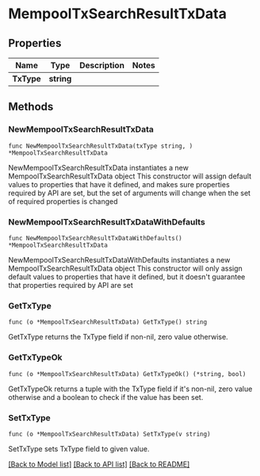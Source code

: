 # MempoolTxSearchResultTxData

## Properties

Name | Type | Description | Notes
------------ | ------------- | ------------- | -------------
**TxType** | **string** |  | 

## Methods

### NewMempoolTxSearchResultTxData

`func NewMempoolTxSearchResultTxData(txType string, ) *MempoolTxSearchResultTxData`

NewMempoolTxSearchResultTxData instantiates a new MempoolTxSearchResultTxData object
This constructor will assign default values to properties that have it defined,
and makes sure properties required by API are set, but the set of arguments
will change when the set of required properties is changed

### NewMempoolTxSearchResultTxDataWithDefaults

`func NewMempoolTxSearchResultTxDataWithDefaults() *MempoolTxSearchResultTxData`

NewMempoolTxSearchResultTxDataWithDefaults instantiates a new MempoolTxSearchResultTxData object
This constructor will only assign default values to properties that have it defined,
but it doesn't guarantee that properties required by API are set

### GetTxType

`func (o *MempoolTxSearchResultTxData) GetTxType() string`

GetTxType returns the TxType field if non-nil, zero value otherwise.

### GetTxTypeOk

`func (o *MempoolTxSearchResultTxData) GetTxTypeOk() (*string, bool)`

GetTxTypeOk returns a tuple with the TxType field if it's non-nil, zero value otherwise
and a boolean to check if the value has been set.

### SetTxType

`func (o *MempoolTxSearchResultTxData) SetTxType(v string)`

SetTxType sets TxType field to given value.



[[Back to Model list]](../README.md#documentation-for-models) [[Back to API list]](../README.md#documentation-for-api-endpoints) [[Back to README]](../README.md)


